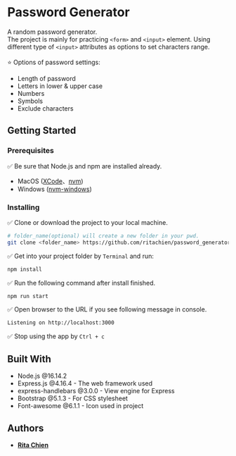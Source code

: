 # Password Generator  

A random password generator.  
The project is mainly for practicing `<form>` and `<input>` element. Using different type of `<input>` attributes as options to set characters range.  
<br/>
:star: Options of password settings:  
- Length of password  
- Letters in lower & upper case  
- Numbers  
- Symbols  
- Exclude characters  

## Getting Started  

### Prerequisites
:white_check_mark: Be sure that Node.js and npm are installed already.  
- MacOS ([XCode](https://developer.apple.com/xcode/)、[nvm](https://github.com/nvm-sh/nvm))
- Windows ([nvm-windows](https://github.com/coreybutler/nvm-windows/releases))

### Installing

:white_check_mark: Clone or download the project to your local machine.  
```bash
# folder_name(optional) will create a new folder in your pwd.
git clone <folder_name> https://github.com/ritachien/password_generator.git
```
:white_check_mark: Get into your project folder by `Terminal` and run:  
```bash
npm install
```
:white_check_mark: Run the following command after install finished.  
```bash
npm run start
```
:white_check_mark: Open browser to the URL if you see following message in console.  
```bash
Listening on http://localhost:3000
```
:white_check_mark: Stop using the app by `Ctrl + c`  

## Built With  

* Node.js @16.14.2  
* Express.js @4.16.4 - The web framework used  
* express-handlebars @3.0.0 - View engine for Express  
* Bootstrap @5.1.3 - For CSS stylesheet  
* Font-awesome @6.1.1 - Icon used in project  

## Authors  

* [**Rita Chien**](https://github.com/ritachien)  